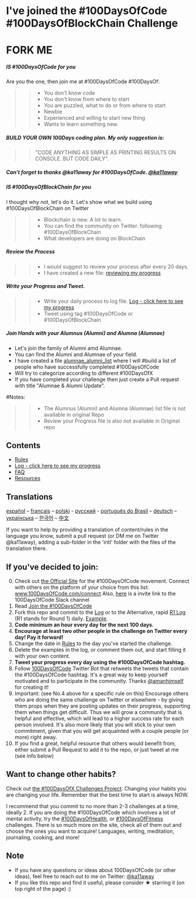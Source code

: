 # I've joined the #100DaysOfCode #100DaysOfBlockChain Challenge

# FORK ME 


##### IS #100DaysOfCode for you 

Are you the one, then join me at #100DaysOfCode #100DaysOf: 
>> - You don't know code
>> - You don't know from where to start
>> - You are puzzled, what to do or from where to start
>> - Newbie
>> - Experienced and willing to start new thing
>> - Wants to learn something new.

##### BUILD YOUR OWN 100Days coding plan. My only suggestion is: 
>> "CODE ANYTHING AS SIMPLE AS PRINTING RESULTS ON CONSOLE. BUT CODE DAILY".


##### Can't forget to thanks @ka11away for #100DaysOfCode. [@ka11away](https://twitter.com/ka11away)


##### IS #100DaysOfBlockChain for you 

I thought why not, let's do it. Let's show what we build using #100DaysOfBlockChain on Twitter
>> - Blockchain is new. A lot to learn.
>> - You can find the community on Twitter. following #100DaysOfBlockChain
>> - What developers are doing on BlockChain


##### Review the Process

>> - I would suggest to review your process after every 20 days. 
>> - I have created a new file: [reviewing my progress](reviewingtheprocess.md)

##### Write your Progress and Tweet.

>> - Write your daily process to log file. [Log - click here to see my progress](log.md)
>> - Tweet using tag #100DaysOfCode or #100DaysOfBlockChain


##### Join Hands with your Alumnus (Alumni) and Alumna (Alumnae)
* Let's join the family of Alumni amd Alumnae.
* You can find the Alumni and Alumnae of your field.
* I have created a file [alumnae_alumni_list](alumnae_alumni_list.md) where I will #build a list of people who have successfully completed #100DaysOfCode
* Will try to categorize according to different #100DaysOfX
* If you have completed your challenge then just create a Pull request with title "Alumnae & Alumni Update".



#Notes:
>> - The Alumnus (Alumni) and Alumna (Alumnae) list file is not available in original Repo
>> - Review your Progress file is also not available in Original repo



## Contents

* [Rules](rules.md)
* [Log - click here to see my progress](log.md)
* [FAQ](FAQ.md)
* [Resources](resources.md)

## Translations
[español](intl/es/README.md) – [français](intl/fr/FAQ-fr.md) – [polski](intl/pl/README.md) - [русский](intl/ru/README-ru.md) - [português do Brasil](intl/pt-br/LEIAME.md) – [deutsch](intl/de/README.md) – [українська](intl/ua/README-ua.md) – [한국어](intl/ko/README-ko.md) – [中文](intl/ch/README.md)

If you want to help by providing a translation of content/rules in the language you know, submit a pull request (or DM me on Twitter @ka11away), adding a sub-folder in the 'intl' folder with the files of the translation there.

## If you've decided to join:

0.  Check out [the Official Site](http://100daysofcode.com/) for the #100DaysOfCode movement. Connect with others on the platform of your choice from this list: www.100DaysOfCode.com/connect
    Also, [here](https://join.slack.com/t/100xcode/shared_invite/enQtMzA2NzUyODY4MTgyLWM2NzMzYzBmZTcwOTk0MzM2YTI5OWQzM2M3ZTVjZTUyMTE0NDk3ZjdiZmExNGU5Mjg3ODgzZTQxODI3YTNjZjA) is a invite link to the 100DaysOfCode Slack channel
1.  Read [Join the #100DaysOfCode](https://medium.freecodecamp.com/join-the-100daysofcode-556ddb4579e4)
1.  Fork this repo and commit to the [Log](log.md) or to the Alternative, rapid [R1 Log](r1-log.md) (R1 stands for Round 1) daily. [Example](https://github.com/Kallaway/100-days-kallaway-log).
1.  **Code minimum an hour every day for the next 100 days.**
1.  **Encourage at least two other people in the challenge on Twitter every day! Pay it forward!**
1.  Change the date in [Rules](rules.md) to the day you've started the challenge.
1.  Delete the examples in the log, or comment them out, and start filling it with your own content.
1.  **Tweet your progress every day using the #100DaysOfCode hashtag.**
1.  Follow [100DaysOfCode](https://twitter.com/_100DaysOfCode) Twitter Bot that retweets the tweets that contain the #100DaysOfCode hashtag. It's a great way to keep yourself motivated and to participate in the community. Thanks [@amanhimself](https://twitter.com/amanhimself) for creating it!
1.  Important: (see No.4 above for a specific rule on this) Encourage others who are doing the same challenge on Twitter or elsewhere - by giving them props when they are posting updates on their progress, supporting them when things get difficult. Thus we will grow a community that is helpful and effective, which will lead to a higher success rate for each person involved. It's also more likely that you will stick to your own commitment, given that you will get acquainted with a couple people (or more) right away.
1.  If you find a great, helpful resource that others would benefit from, either submit a Pull Request to add it to the repo, or just tweet at me (see info below)

## Want to change other habits?

Check out [the #100DaysOfX Challenges Project](http://100daysofx.com/). Changing your habits you are changing your life. Remember that the best time to start is always NOW.

I recommend that you commit to no more than 2-3 challenges at a time, ideally 2. If you are doing the #100DaysOfCode which involves a lot of mental activity, try the [#100DaysOfHealth](http://100daysofx.com/where-x-is/health/), or [#100DaysOfFitness](http://100daysofx.com/challenges/) challenges. There is so much more on the site, check all of them out and choose the ones you want to acquire! Languages, writing, meditation, journaling, cooking, and more!

## Note

* If you have any questions or ideas about 100DaysOfCode (or other ideas), feel free to reach out to me on Twitter: [@ka11away](https://twitter.com/ka11away)
* If you like this repo and find it useful, please consider &#9733; starring it (on top right of the page) :)
